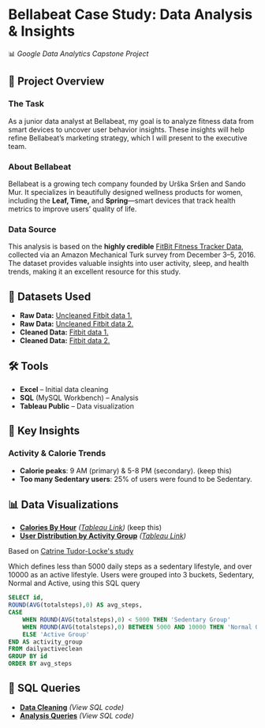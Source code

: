 
# **Bellabeat Case Study: Data Analysis & Insights**  
📊 *Google Data Analytics Capstone Project*  

## **📂 Project Overview**  
### **The Task**  
As a junior data analyst at Bellabeat, my goal is to analyze fitness data from smart devices to uncover user behavior insights. These insights will help refine Bellabeat’s marketing strategy, which I will present to the executive team.  

### **About Bellabeat**  
Bellabeat is a growing tech company founded by Urška Sršen and Sando Mur. It specializes in beautifully designed wellness products for women, including the **Leaf, Time,** and **Spring**—smart devices that track health metrics to improve users’ quality of life.  

### **Data Source**  
This analysis is based on the **highly credible** [FitBit Fitness Tracker Data](https://www.kaggle.com/datasets/arashnic/fitbit), collected via an Amazon Mechanical Turk survey from December 3–5, 2016. The dataset provides valuable insights into user activity, sleep, and health trends, making it an excellent resource for this study.  

## **📜 Datasets Used**  
- **Raw Data:** [Uncleaned Fitbit data 1.](dailyActivity_merged.csv)
- **Raw Data:** [Uncleaned Fitbit data 2.](hourlyCalories_merged.csv)  
- **Cleaned Data:** [Fitbit data 1.](BellaBeat-DailyActiveCLEAN.csv)
- **Cleaned Data:** [Fitbit data 2.](BellaBeat-HourlyCaloriesCLEAN.csv)

## **🛠 Tools**  
- **Excel** – Initial data cleaning 
- **SQL** (MySQL Workbench) – Analysis  
- **Tableau Public** – Data visualization  
 

## **🔎 Key Insights**  
### **Activity & Calorie Trends**  
- **Calorie peaks**: 9 AM (primary) & 5-8 PM (secondary). (keep this)
- **Too many Sedentary users**: 25% of users were found to be Sedentary.   

## **📊 Data Visualizations**  
- **[Calories By Hour](#)** *([Tableau Link](https://public.tableau.com/views/BellaBeatsInsights-caloriesbyhour/CaloriesByHour?:language=en-GB&publish=yes&:sid=&:redirect=auth&:display_count=n&:origin=viz_share_link))*  (keep this)
- **[User Distribution by Activity Group](#)** *([Tableau Link](https://public.tableau.com/app/profile/jonathan.byrne7960/viz/UserDistributionbyActivityGroup/UserDistribution?publish=yes))*  


Based on [Catrine Tudor-Locke's study](https://pubmed.ncbi.nlm.nih.gov/14715035/#:~:text=Authors,1%20%2C%20David%20R%20Bassett%20Jr) 

Which defines less than 5000 daily steps as a sedentary lifestyle, and over 10000 as an active lifestyle. Users were grouped into 3 buckets, Sedentary, Normal and Active, using this SQL query 
```sql
SELECT id,
ROUND(AVG(totalsteps),0) AS avg_steps,
CASE
    WHEN ROUND(AVG(totalsteps),0) < 5000 THEN 'Sedentary Group'
    WHEN ROUND(AVG(totalsteps),0) BETWEEN 5000 AND 10000 THEN 'Normal Group'
    ELSE 'Active Group'
END AS activity_group
FROM dailyactiveclean
GROUP BY id
ORDER BY avg_steps
```


## **📜 SQL Queries**  
- **[Data Cleaning](#)** *(View SQL code)*  
- **[Analysis Queries](#)** *(View SQL code)*  



